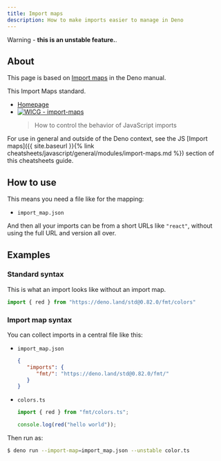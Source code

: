 ```yaml
---
title: Import maps
description: How to make imports easier to manage in Deno
---
```


Warning - **this is an unstable feature.**.

## About

This page is based on [Import maps](https://deno.land/manual/linking_to_external_code/import_maps) in the Deno manual.

This Import Maps standard.

- [Homepage](https://wicg.github.io/import-maps/)
- [![WICG - import-maps](https://img.shields.io/static/v1?label=WICG&message=import-maps&color=blue&logo=github)](https://github.com/WICG/import-maps)
    > How to control the behavior of JavaScript imports

For use in general and outside of the Deno context, see the JS [Import maps]({{ site.baseurl }}{% link cheatsheets/javascript/general/modules/import-maps.md %}) section of this cheatsheets guide.


## How to use

This means you need a file like for the mapping:

- `import_map.json`

And then all your imports can be from a short URLs like `"react"`, without using the full URL and version all over.


## Examples

### Standard syntax

This is what an import looks like without an import map.

```typescript
import { red } from "https://deno.land/std@0.82.0/fmt/colors"
```

### Import map syntax

You can collect imports in a central file like this:

- `import_map.json`
    ```json
    {
       "imports": {
          "fmt/": "https://deno.land/std@0.82.0/fmt/"
       }
    }
    ```
- `colors.ts`
    ```typescript
    import { red } from "fmt/colors.ts";

    console.log(red("hello world"));
    ```

Then run as:

```sh
$ deno run --import-map=import_map.json --unstable color.ts
```
